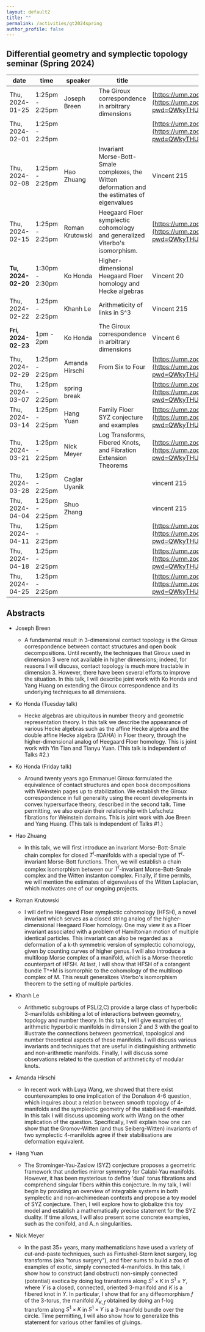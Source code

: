 ```yaml
---
layout: default2
title: ""
permalink: /activities/gt2024spring
author_profile: false
---
```


## Differential geometry and symplectic topology seminar (Spring 2024)

| date | time | speaker | title | location
| -- | -- | ---- | -------- | ----- 
 | Thu, 2024-01-25 | 1:25pm - 2:25pm | Joseph Breen | The Giroux correspondence in arbitrary dimensions | [https://umn.zoom.us/j/92113794726](https://umn.zoom.us/j/92113794726?pwd=QWkyTHU2c1gxSDE4VWp0aWlFSWlOUT09) | 
 | Thu, 2024-02-01 | 1:25pm - 2:25pm |  |  | [https://umn.zoom.us/j/92113794726](https://umn.zoom.us/j/92113794726?pwd=QWkyTHU2c1gxSDE4VWp0aWlFSWlOUT09) | 
 | Thu, 2024-02-08 | 1:25pm - 2:25pm | Hao Zhuang  | Invariant Morse-Bott-Smale complexes, the Witten deformation and the estimates of eigenvalues | Vincent 215 | 
 | Thu, 2024-02-15 | 1:25pm - 2:25pm | Roman Krutowski | Heegaard Floer symplectic cohomology and generalized Viterbo's isomorphism. | [https://umn.zoom.us/j/92113794726](https://umn.zoom.us/j/92113794726?pwd=QWkyTHU2c1gxSDE4VWp0aWlFSWlOUT09) | 
 | **Tu, 2024-02-20** | 1:30pm - 2:30pm | Ko Honda  | Higher-dimensional Heegaard Floer homology and Hecke algebras | Vincent 20 | 
 | Thu, 2024-02-22 | 1:25pm - 2:25pm | Khanh Le  | Arithmeticity of links in S^3 | Vincent 215 | 
 | **Fri, 2024-02-23** | 1pm - 2pm | Ko Honda  | The Giroux correspondence in arbitrary dimensions  | Vincent 6 | 
 | Thu, 2024-02-29 | 1:25pm - 2:25pm | Amanda Hirschi  | From Six to Four | [https://umn.zoom.us/j/92113794726](https://umn.zoom.us/j/92113794726?pwd=QWkyTHU2c1gxSDE4VWp0aWlFSWlOUT09) | 
 | Thu, 2024-03-07 | 1:25pm - 2:25pm | spring break |  | [https://umn.zoom.us/j/92113794726](https://umn.zoom.us/j/92113794726?pwd=QWkyTHU2c1gxSDE4VWp0aWlFSWlOUT09) | 
 | Thu, 2024-03-14 | 1:25pm - 2:25pm | Hang Yuan | Family Floer SYZ conjecture and examples | [https://umn.zoom.us/j/92113794726](https://umn.zoom.us/j/92113794726?pwd=QWkyTHU2c1gxSDE4VWp0aWlFSWlOUT09) | 
 | Thu, 2024-03-21 | 1:25pm - 2:25pm | Nick Meyer  | Log Transforms, Fibered Knots, and Fibration Extension Theorems | [https://umn.zoom.us/j/92113794726](https://umn.zoom.us/j/92113794726?pwd=QWkyTHU2c1gxSDE4VWp0aWlFSWlOUT09) | 
 | Thu, 2024-03-28 | 1:25pm - 2:25pm | Caglar Uyanik |  | vincent 215 | 
 | Thu, 2024-04-04 | 1:25pm - 2:25pm | Shuo Zhang |  | vincent 215 | 
 | Thu, 2024-04-11 | 1:25pm - 2:25pm |  |  | [https://umn.zoom.us/j/92113794726](https://umn.zoom.us/j/92113794726?pwd=QWkyTHU2c1gxSDE4VWp0aWlFSWlOUT09) | 
 | Thu, 2024-04-18 | 1:25pm - 2:25pm |  |  | [https://umn.zoom.us/j/92113794726](https://umn.zoom.us/j/92113794726?pwd=QWkyTHU2c1gxSDE4VWp0aWlFSWlOUT09) | 
 | Thu, 2024-04-25 | 1:25pm - 2:25pm |  |  | [https://umn.zoom.us/j/92113794726](https://umn.zoom.us/j/92113794726?pwd=QWkyTHU2c1gxSDE4VWp0aWlFSWlOUT09) | 


## Abstracts

- Joseph Breen

  - A fundamental result in 3-dimensional contact topology is the Giroux correspondence between contact structures and open book decompositions. Until recently, the techniques that Giroux used in dimension 3 were not available in higher dimensions; indeed, for reasons I will discuss, contact topology is much more tractable in dimension 3. However, there have been several efforts to improve the situation. In this talk, I will describe joint work with Ko Honda and Yang Huang on extending the Giroux correspondence and its underlying techniques to all dimensions.

- Ko Honda (Tuesday talk)

  - Hecke algebras are ubiquitous in number theory and geometric representation theory. In this talk we describe the appearance of various Hecke algebras such as the affine Hecke algebra and the double affine Hecke algebra (DAHA) in Floer theory, through the higher-dimensional analog of Heegaard Floer homology. This is joint work with Yin Tian and Tianyu Yuan.  (This talk is independent of Talks #2.)

- Ko Honda (Friday talk)

  - Around twenty years ago Emmanuel Giroux formulated the equivalence of contact structures and open book decompositions with Weinstein pages up to stabilization. We establish the Giroux correspondence in full generality using the recent developments in convex hypersurface theory, described in the second talk.  Time permitting, we also explain their relationship with Lefschetz fibrations for Weinstein domains.  This is joint work with Joe Breen and Yang Huang. (This talk is independent of Talks #1.)

- Hao Zhuang

  - In this talk, we will first introduce an invariant Morse-Bott-Smale chain complex for closed $T^l$-manifolds with a special type of $T^l$-invariant Morse-Bott functions. Then, we will establish a chain complex isomorphism between our $T^l$-invariant Morse-Bott-Smale complex and the Witten instanton complex. Finally, if time permits, we will mention the estimates of eigenvalues of the Witten Laplacian, which motivates one of our ongoing projects. 

- Roman Krutowski
  
  - I will define Heegaard Floer symplectic cohomology (HFSH), a novel invariant which serves as a closed string analog of the higher-dimensional Heegaard Floer homology. One may view it as a Floer invariant associated with a problem of Hamiltonian motion of multiple identical particles. This invariant can also be regarded as a deformation of a k-th symmetric version of symplectic cohomology, given by counting curves of higher genus. 
I will also introduce a multiloop Morse complex of a manifold, which is a Morse-theoretic counterpart of HFSH. At last, I will show that HFSH of a cotangent bundle T^*M is isomorphic to the cohomology of the multiloop complex of M. This result generalizes Viterbo's isomorphism theorem to the setting of multiple particles.

- Khanh Le
  - Arithmetic subgroups of PSL(2,C) provide a large class of hyperbolic 3-manifolds exhibiting a lot of interactions between geometry, topology and number theory. In this talk, I will give examples of arithmetic hyperbolic manifolds in dimension 2 and 3 with the goal to illustrate the connections between geometrical, topological and number theoretical aspects of these manifolds. I will discuss various invariants and techniques that are useful in distinguishing arithmetic and non-arithmetic manifolds. Finally, I will discuss some observations related to the question of arithmeticity of modular knots.

- Amanda Hirschi
  - In recent work with Luya Wang, we showed that there exist counterexamples to one implication of the Donalson 4-6 question, which inquires about a relation between smooth topology of 4-manifolds and the symplectic geometry of the stabilised 6-manifold.
In this talk I will discuss upcoming work with Wang on the other implication of the question. Specifically, I will explain how one can show that the Gromov-Witten (and thus Seiberg-Witten) invariants of two symplectic 4-manifolds agree if their stabilisations are deformation equivalent.

- Hang Yuan
  - The Strominger-Yau-Zaslow (SYZ) conjecture proposes a geometric framework that underlies mirror symmetry for Calabi-Yau manifolds. However, it has been mysterious to define 'dual' torus fibrations and comprehend singular fibers within this conjecture. In my talk, I will begin by providing an overview of integrable systems in both symplectic and non-archimedean contexts and propose a toy model of SYZ conjecture. Then, I will explore how to globalize this toy model and establish a mathematically precise statement for the SYZ duality. If time allows, I will also present some concrete examples, such as the conifold, and A_n singularities.

- Nick Meyer
  - In the past 35+ years, many mathematicians have used a variety of cut-and-paste techniques, such as Fintushel-Stern knot surgery, log transforms (aka "torus surgery"), and fiber sums to build a zoo of examples of exotic, simply connected 4-manifolds.
    In this talk, I show how to construct (and obstruct) non-simply connected (potential) exotica by doing log transforms along $S^1\times K$ in $S^1 \times Y$, where $Y$ is a closed, connected, oriented 3-manifold and $K$ is a fibered knot in $Y$. In particular, I show that for any diffeomorphism $f$ of the 3-torus, the manifold $X_{K, f}$ obtained by doing an f-log transform along $S^1 \times K$ in $S^1\times Y$ is a 3-manifold bundle over the circle. Time permitting, I will also show how to generalize this statement for various other families of gluings.
